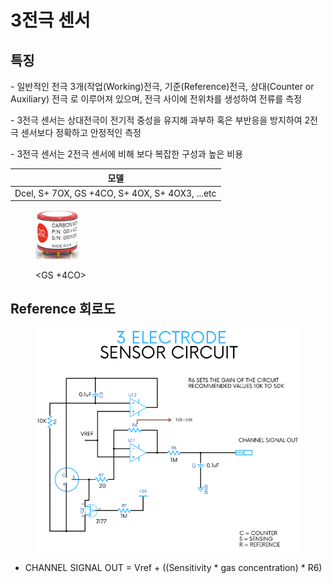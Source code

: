 # 3전극 센서

## 특징

\- 일반적인 전극 3개(작업(Working)전극, 기준(Reference)전극, 상대(Counter or Auxiliary) 전극 로 이루어져 있으며, 전극 사이에 전위차를 생성하여 전류를 측정

\- 3전극 센서는 상대전극이 전기적 중성을 유지해 과부하 혹은 부반응을 방지하여 2전극 센서보다 정확하고 안정적인 측정

\- 3전극 센서는 2전극 센서에 비해 보다 복잡한 구성과 높은 비용



|                       모델                       |
| :--------------------------------------------: |
| Dcel, S+ 7OX, GS +4CO, S+ 4OX, S+ 4OX3, ...etc |

<figure><img src="../../../.gitbook/assets/image (45).png" alt="" width="70"><figcaption><p>&#x3C;GS +4CO></p></figcaption></figure>

## Reference 회로도

<figure><img src="../../../.gitbook/assets/image (28).png" alt=""><figcaption><p>                                                                                                                                                        </p></figcaption></figure>

* CHANNEL SIGNAL OUT = Vref + ((Sensitivity \* gas concentration) \* R6)

